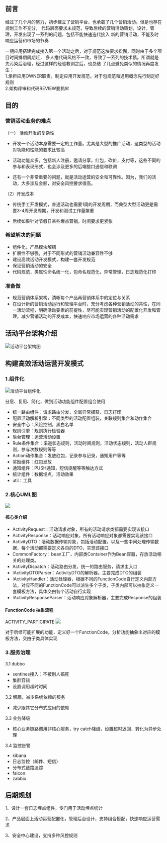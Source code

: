 ## 前言
经过了几个月的努力，初步建立了营销平台，也承载了几个营销活动。但是也存在规划工作不充分，
代码层面要求未规范，导致后续的营销活动策划，设计，管理，开发出现了一系列的问题，包括不能快速迭代接入
新的营销活动，不能及时响应运营和市场的节奏

一期应用搭建完成接入第一个活动之后，对于规范这块要求松懈，同时由于多个项目时间排期周期赶，
多人撸代码风格不一致，导致了一系列的技术债。所谓就是先污染后治理，经过这样的经验教训之后，也总结
了几点避免类似的情况再度发生：<br>
1.承担应用OWNER职责，制定应用开发规范，对于包规范和通用概念先行制定好规则<br>
2.架构评审和代码REVIEW要抓牢

## 目的
### 营销活动业务的难点
（一） 活动开发的复杂性

- 开发一个活动本身需要一定的工作量。尤其是大型的推广活动，这类型的活动对功能和性能的要求比较高

- 活动功能众多，包括新人注册，邀请分享，红包，砍价，支付等，这些不同的参与和表现形式，也会涉及更多的后端接口通信和联调

- 还有一个非常重要的问题，就是活动运营的安全和可靠性。因为，我们的活动，大多涉及金额，对安全风控要求很高。



（2）开发成本

- 传统手工开发模式，普通活动也需要1周的开发周期，而典型大型活动更是需要3-4周开发周期，开发和测试工作量繁重

- 后续如果针对节假日某些爆点营销，时间要求更紧张

### 希望解决的问题

- 组件化，产品模块解耦
- 扩展性不够强，对于不同形式的营销活动兼容性不够
- 建设高效活动开发模式，构建一套开发规范
- 保证营销活动的安全
- 代码规范，类属性命名统一化，包命名规范化，异常管理，日志规范化打印

### 准备做
- 规范营销体系架构，清晰每个产品再营销体系中的定位与关系
- 在设计新的营销活动运行和管理平台时，充分考虑各种营销活动的共性，在同一活动流程，明确活动要素的前提性，尽可能实现营销活动的配置化开发和管理。减少营销活动的开发成本，快速响应市场运营的各种活动需求

## 活动平台架构介绍
![活动平台架构图](https://github.com/caisl/activity-platform/blob/master/activity-platform-document/src/main/document/image/活动平台架构图.png)

## 构建高效活动运营开发模式
### 1.组件化
![活动平台组件化](https://github.com/caisl/activity-platform/blob/master/activity-platform-document/src/main/document/image/活动平台组件化.png)

分层、复用、简化，做到活动功能组件配置组合使用
- 统一路由组件：请求路由分发，全局异常捕获，日志打印
- 配置活动解析引擎：不同类型的活动配置组装，关联规则集合和动作集合
- 安全中心：风险控制，黑白名单
- 规则引擎：规则执行检验器
- 后台管理：运营活动设置
- Rule条件集合：渠道状态规则，活动时间规则，活动状态规则，活动人群规则，参与次数规则等等
- Action动作集合：发放红包，记录参与记录，通知用户等等
- 奖励组件：红包发放
- 通知组件：PUSH通知，短信提醒等等触达方式
- 统计组件：数据埋点，活动效果
- util：工具

### 2.核心UML图
![](https://github.com/caisl/activity-platform/blob/master/activity-platform-document/src/main/document/image/活动平台UML.png)

#### 核心类介绍
- ActivityRequest：活动请求对象，所有的活动请求类都需要实现该接口
- ActivityResponse：活动响应对象，所有活动响应对象都需要实现该接口
- ActivityDTO：活动数据传输对象，包括活动配置，以及一些中间处理传输数据，每个活动都需要定义各自的DTO，实现该接口
- CommonFactory：bean工厂，内部类Container作为Bean容器，存放活动相关的处理类。
- ActivityDispatch：活动路由分发，统一的路由服务，请求主入口
- IActivityDTOParser：ActivityDTO的解析器，主要完成DTO的组装
- IActivityHandler：活动处理器，根据不同的FunctionCode自行定义内部方法，对应不同的FunctionCode可以派生多个子类，子类内部可以抽象定义一套模板方法，具体交由各个活动自行实现
- IActivityResponseParser：活动响应对象解析器，主要完成Response的组装

#### FunctionCode 抽象流程
ACTIVITY_PARTICIPATE
![](https://github.com/caisl/activity-platform/blob/master/activity-platform-document/src/main/document/image/参与活动.png)

对于后续可能扩展的功能，定义好一个FunctionCode，分析功能抽象出对应的模板方法，交由子类具体实现

### 3.服务治理
3.1 dubbo
- sentines接入：不被别人搞死
- 集群容错
- 设置调用超时时间

3.2 解耦，减少系统依赖的服务
- 减少跟其它分布式应用的依赖

3.3 业务降级
- 核心业务链路调用非核心服务，try catch降级，设置超时返回，转化为异步处理

3.4 监控告警
- kibana
- 日志监控（邮件、短信）
- 分布式链路追踪
- falcon
- zabbix

## 后期规划
1、设计一套日志埋点组件，专门用于活动埋点统计

2、产品层面上活动运营配置化，管理后台设计，支持组合搭配，快速响应运营需求

3、安全中心建设，支持多种风控规则

